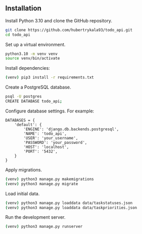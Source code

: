 ## Installation

Install Python 3.10 and clone the GitHub repository.

```bash
git clone https://github.com/hubertrykala93/todo_api.git
cd todo_api
```

Set up a virtual environment.

```bash
python3.10 -m venv venv
source venv/bin/activate
```

Install dependencies:

```bash
(venv) pip3 install -r requirements.txt
```

Create a PostgreSQL database.

```bash
psql -U postgres
CREATE DATABASE todo_api;
```

Configure database settings. For example:

```
DATABASES = {
    'default': {
        'ENGINE': 'django.db.backends.postgresql',
        'NAME': 'todo_api',
        'USER': 'your_username',
        'PASSWORD': 'your_password',
        'HOST': 'localhost',
        'PORT': '5432',
    }
}
```

Apply migrations.

```bash
(venv) python3 manage.py makemigrations
(venv) python3 manage.py migrate
```

Load initial data.

```bash
(venv) python3 manage.py loaddata data/taskstatuses.json
(venv) python3 manage.py loaddata data/taskpriorities.json
```

Run the development server.

```bash
(venv) python3 manage.py runserver
```
